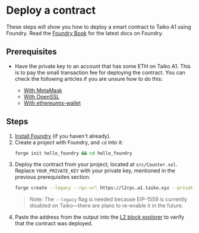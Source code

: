 # Deploy a contract

These steps will show you how to deploy a smart contract to Taiko A1 using Foundry. Read the [Foundry Book](https://book.getfoundry.sh/getting-started/first-steps) for the latest docs on Foundry.

## Prerequisites

- Have the private key to an account that has some ETH on Taiko A1. This is to pay the small transaction fee for deploying the contract. You can check the following articles if you are unsure how to do this:

  - [With MetaMask](https://www.herongyang.com/Ethereum/Ethereum-Account-Public-Private-Key-Example.html)
  - [With OpenSSL](https://gist.github.com/miguelmota/3793b160992b4ea0b616497b8e5aee2f)
  - [With ethereumjs-wallet](https://piyopiyo.medium.com/how-to-generate-ethereum-private-key-and-address-in-local-offline-environment-90294308593c)

## Steps

1. [Install Foundry](https://book.getfoundry.sh/getting-started/installation) (if you haven't already).
2. Create a project with Foundry, and `cd` into it:
   ```sh
   forge init hello_foundry && cd hello_foundry
   ```
3. Deploy the contract from your project, located at `src/Counter.sol`. Replace `YOUR_PRIVATE_KEY` with your private key, mentioned in the previous prerequisites section.
   ```sh
   forge create --legacy --rpc-url https://l2rpc.a1.taiko.xyz --private-key YOUR_PRIVATE_KEY src/Counter.sol:Counter
   ```
   > Note: The `--legacy` flag is needed because EIP-1559 is currently disabled on Taiko—there are plans to re-enable it in the future.
4. Paste the address from the output into the [L2 block explorer](https://l2explorer.a1.taiko.xyz/) to verify that the contract was deployed.
